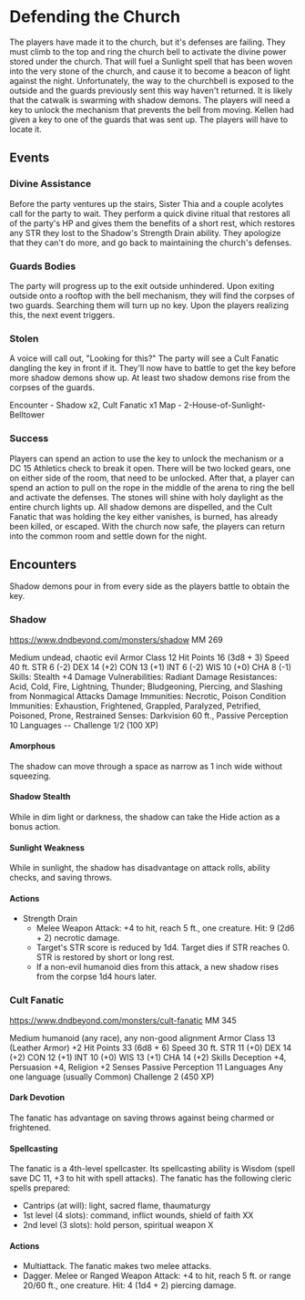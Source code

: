 # Defending the Church
The players have made it to the church, but it's defenses are failing. They must climb to the top and ring the church bell to activate the divine power stored under the church. That will fuel a Sunlight spell that has been woven into the very stone of the church, and cause it to become a beacon of light against the night. Unfortunately, the way to the churchbell is exposed to the outside and the guards previously sent this way haven't returned. It is likely that the catwalk is swarming with shadow demons. The players will need a key to unlock the mechanism that prevents the bell from moving. Kellen had given a key to one of the guards that was sent up. The players will have to locate it.


## Events

### Divine Assistance
Before the party ventures up the stairs, Sister Thia and a couple acolytes call for the party to wait. They perform a quick divine ritual that restores all of the party's HP and gives them the benefits of a short rest, which restores any STR they lost to the Shadow's Strength Drain ability. They apologize that they can't do more, and go back to maintaining the church's defenses.

### Guards Bodies
The party will progress up to the exit outside unhindered. Upon exiting outside onto a rooftop with the bell mechanism, they will find the corpses of two guards. Searching them will turn up no key. Upon the players realizing this, the next event triggers.

### Stolen
A voice will call out, "Looking for this?" The party will see a Cult Fanatic dangling the key in front if it. They'll now have to battle to get the key before more shadow demons show up. At least two shadow demons rise from the corpses of the guards.

Encounter - Shadow x2, Cult Fanatic x1
Map - 2-House-of-Sunlight-Belltower

### Success
Players can spend an action to use the key to unlock the mechanism or a DC 15 Athletics check to break it open. There will be two locked gears, one on either side of the room, that need to be unlocked. After that, a player can spend an action to pull on the rope in the middle of the arena to ring the bell and activate the defenses. The stones will shine with holy daylight as the entire church lights up. All shadow demons are dispelled, and the Cult Fanatic that was holding the key either vanishes, is burned, has already been killed, or escaped. With the church now safe, the players can return into the common room and settle down for the night.


## Encounters
Shadow demons pour in from every side as the players battle to obtain the key.

### Shadow
https://www.dndbeyond.com/monsters/shadow MM 269

Medium undead, chaotic evil
Armor Class 12
Hit Points 16 (3d8 + 3)
Speed 40 ft.
STR 6 (-2)
DEX 14 (+2)
CON 13 (+1)
INT 6 (-2)
WIS 10 (+0)
CHA 8 (-1)
Skills: Stealth +4
Damage Vulnerabilities: Radiant
Damage Resistances: Acid, Cold, Fire, Lightning, Thunder; Bludgeoning, Piercing, and Slashing from Nonmagical Attacks
Damage Immunities: Necrotic, Poison
Condition Immunities: Exhaustion, Frightened, Grappled, Paralyzed, Petrified, Poisoned, Prone, Restrained
Senses: Darkvision 60 ft., Passive Perception 10
Languages --
Challenge 1/2 (100 XP)

#### Amorphous
The shadow can move through a space as narrow as 1 inch wide without squeezing.

#### Shadow Stealth
While in dim light or darkness, the shadow can take the Hide action as a bonus action.

#### Sunlight Weakness
While in sunlight, the shadow has disadvantage on attack rolls, ability checks, and saving throws.

#### Actions
- Strength Drain
  - Melee Weapon Attack: +4 to hit, reach 5 ft., one creature. Hit: 9 (2d6 + 2) necrotic damage.
  - Target's STR score is reduced by 1d4. Target dies if STR reaches 0. STR is restored by short or long rest.
  - If a non-evil humanoid dies from this attack, a new shadow rises from the corpse 1d4 hours later.


### Cult Fanatic
https://www.dndbeyond.com/monsters/cult-fanatic MM 345

Medium humanoid (any race), any non-good alignment
Armor Class 13 (Leather Armor) +2
Hit Points 33 (6d8 + 6)
Speed 30 ft.
STR 11 (+0)
DEX 14 (+2)
CON 12 (+1)
INT 10 (+0)
WIS 13 (+1)
CHA 14 (+2)
Skills Deception +4, Persuasion +4, Religion +2
Senses Passive Perception 11
Languages Any one language (usually Common)
Challenge 2 (450 XP)

#### Dark Devotion
The fanatic has advantage on saving throws against being charmed or frightened.

#### Spellcasting
The fanatic is a 4th-level spellcaster. Its spellcasting ability is Wisdom (spell save DC 11, +3 to hit with spell attacks). The fanatic has the following cleric spells prepared:
- Cantrips (at will): light, sacred flame, thaumaturgy
- 1st level (4 slots): command, inflict wounds, shield of faith XX
- 2nd level (3 slots): hold person, spiritual weapon X

#### Actions
- Multiattack. The fanatic makes two melee attacks.
- Dagger. Melee or Ranged Weapon Attack: +4 to hit, reach 5 ft. or range 20/60 ft., one creature. Hit: 4 (1d4 + 2) piercing damage.
